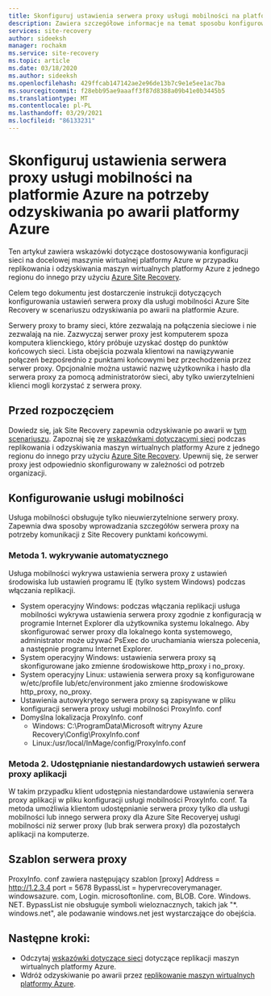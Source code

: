 ```yaml
---
title: Skonfiguruj ustawienia serwera proxy usługi mobilności na platformie Azure na potrzeby odzyskiwania po awarii platformy Azure | Microsoft Docs
description: Zawiera szczegółowe informacje na temat sposobu konfigurowania usługi mobilności, gdy klienci używają serwera proxy w środowisku źródłowym.
services: site-recovery
author: sideeksh
manager: rochakm
ms.service: site-recovery
ms.topic: article
ms.date: 03/18/2020
ms.author: sideeksh
ms.openlocfilehash: 429ffcab147142ae2e96de13b7c9e1e5ee1ac7ba
ms.sourcegitcommit: f28ebb95ae9aaaff3f87d8388a09b41e0b3445b5
ms.translationtype: MT
ms.contentlocale: pl-PL
ms.lasthandoff: 03/29/2021
ms.locfileid: "86133231"
---
```

# <a name="configure-mobility-service-proxy-settings-for-azure-to-azure-disaster-recovery"></a>Skonfiguruj ustawienia serwera proxy usługi mobilności na platformie Azure na potrzeby odzyskiwania po awarii platformy Azure

Ten artykuł zawiera wskazówki dotyczące dostosowywania konfiguracji sieci na docelowej maszynie wirtualnej platformy Azure w przypadku replikowania i odzyskiwania maszyn wirtualnych platformy Azure z jednego regionu do innego przy użyciu [Azure Site Recovery](site-recovery-overview.md).

Celem tego dokumentu jest dostarczenie instrukcji dotyczących konfigurowania ustawień serwera proxy dla usługi mobilności Azure Site Recovery w scenariuszu odzyskiwania po awarii na platformie Azure. 

Serwery proxy to bramy sieci, które zezwalają na połączenia sieciowe i nie zezwalają na nie. Zazwyczaj serwer proxy jest komputerem spoza komputera klienckiego, który próbuje uzyskać dostęp do punktów końcowych sieci. Lista obejścia pozwala klientowi na nawiązywanie połączeń bezpośrednio z punktami końcowymi bez przechodzenia przez serwer proxy. Opcjonalnie można ustawić nazwę użytkownika i hasło dla serwera proxy za pomocą administratorów sieci, aby tylko uwierzytelnieni klienci mogli korzystać z serwera proxy. 

## <a name="before-you-start"></a>Przed rozpoczęciem

Dowiedz się, jak Site Recovery zapewnia odzyskiwanie po awarii w [tym scenariuszu](azure-to-azure-architecture.md).
Zapoznaj się ze [wskazówkami dotyczącymi sieci](azure-to-azure-about-networking.md) podczas replikowania i odzyskiwania maszyn wirtualnych platformy Azure z jednego regionu do innego przy użyciu [Azure Site Recovery](site-recovery-overview.md).
Upewnij się, że serwer proxy jest odpowiednio skonfigurowany w zależności od potrzeb organizacji.

## <a name="configure-the-mobility-service"></a>Konfigurowanie usługi mobilności

Usługa mobilności obsługuje tylko nieuwierzytelnione serwery proxy. Zapewnia dwa sposoby wprowadzania szczegółów serwera proxy na potrzeby komunikacji z Site Recovery punktami końcowymi. 

### <a name="method-1-auto-detection"></a>Metoda 1. wykrywanie automatycznego

Usługa mobilności wykrywa ustawienia serwera proxy z ustawień środowiska lub ustawień programu IE (tylko system Windows) podczas włączania replikacji. 

- System operacyjny Windows: podczas włączania replikacji usługa mobilności wykrywa ustawienia serwera proxy zgodnie z konfiguracją w programie Internet Explorer dla użytkownika systemu lokalnego. Aby skonfigurować serwer proxy dla lokalnego konta systemowego, administrator może używać PsExec do uruchamiania wiersza polecenia, a następnie programu Internet Explorer. 
- System operacyjny Windows: ustawienia serwera proxy są skonfigurowane jako zmienne środowiskowe http_proxy i no_proxy. 
- System operacyjny Linux: ustawienia serwera proxy są konfigurowane w/etc/profile lub/etc/environment jako zmienne środowiskowe http_proxy, no_proxy. 
- Ustawienia autowykrytego serwera proxy są zapisywane w pliku konfiguracji serwera proxy usługi mobilności ProxyInfo. conf 
- Domyślna lokalizacja ProxyInfo. conf 
    - Windows: C:\ProgramData\Microsoft witryny Azure Recovery\Config\ProxyInfo.conf 
    - Linux:/usr/local/InMage/config/ProxyInfo.conf


### <a name="method-2-provide-custom-application-proxy-settings"></a>Metoda 2. Udostępnianie niestandardowych ustawień serwera proxy aplikacji

W takim przypadku klient udostępnia niestandardowe ustawienia serwera proxy aplikacji w pliku konfiguracji usługi mobilności ProxyInfo. conf. Ta metoda umożliwia klientom udostępnianie serwera proxy tylko dla usługi mobilności lub innego serwera proxy dla Azure Site Recoveryej usługi mobilności niż serwer proxy (lub brak serwera proxy) dla pozostałych aplikacji na komputerze.

## <a name="proxy-template"></a>Szablon serwera proxy
ProxyInfo. conf zawiera następujący szablon [proxy] Address = http://1.2.3.4 port = 5678 BypassList = hypervrecoverymanager. windowsazure. com, Login. microsoftonline. com, BLOB. Core. Windows. NET. BypassList nie obsługuje symboli wieloznacznych, takich jak "*. windows.net", ale podawanie windows.net jest wystarczające do obejścia. 

## <a name="next-steps"></a>Następne kroki:
- Odczytaj [wskazówki dotyczące sieci](./azure-to-azure-about-networking.md)  dotyczące replikacji maszyn wirtualnych platformy Azure.
- Wdróż odzyskiwanie po awarii przez [replikowanie maszyn wirtualnych platformy Azure](./azure-to-azure-quickstart.md).

